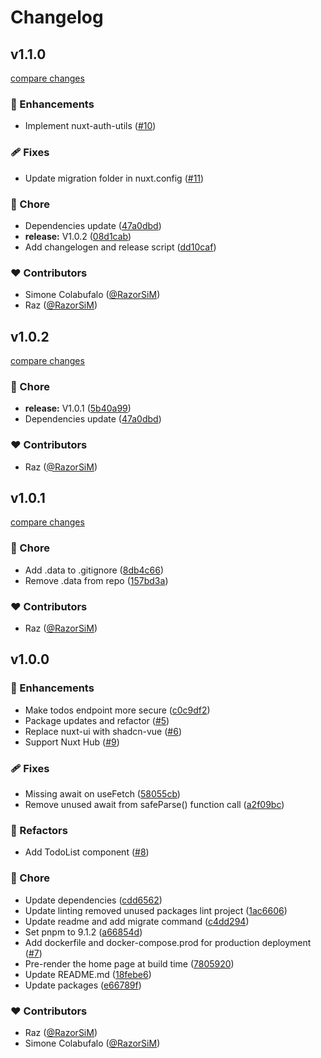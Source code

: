 # Changelog


## v1.1.0

[compare changes](https://github.com/RazorSiM/nuxt3-fullstack/compare/v1.0.2...v1.1.0)

### 🚀 Enhancements

- Implement nuxt-auth-utils ([#10](https://github.com/RazorSiM/nuxt3-fullstack/pull/10))

### 🩹 Fixes

- Update migration folder in nuxt.config ([#11](https://github.com/RazorSiM/nuxt3-fullstack/pull/11))

### 🏡 Chore

- Dependencies update ([47a0dbd](https://github.com/RazorSiM/nuxt3-fullstack/commit/47a0dbd))
- **release:** V1.0.2 ([08d1cab](https://github.com/RazorSiM/nuxt3-fullstack/commit/08d1cab))
- Add changelogen and release script ([dd10caf](https://github.com/RazorSiM/nuxt3-fullstack/commit/dd10caf))

### ❤️ Contributors

- Simone Colabufalo ([@RazorSiM](http://github.com/RazorSiM))
- Raz ([@RazorSiM](http://github.com/RazorSiM))

## v1.0.2

[compare changes](https://github.com/RazorSiM/nuxt3-fullstack/compare/v1.0.1...v1.0.2)

### 🏡 Chore

- **release:** V1.0.1 ([5b40a99](https://github.com/RazorSiM/nuxt3-fullstack/commit/5b40a99))
- Dependencies update ([47a0dbd](https://github.com/RazorSiM/nuxt3-fullstack/commit/47a0dbd))

### ❤️ Contributors

- Raz ([@RazorSiM](http://github.com/RazorSiM))

## v1.0.1

[compare changes](https://github.com/RazorSiM/nuxt3-fullstack/compare/v1.0.0...v1.0.1)

### 🏡 Chore

- Add .data to .gitignore ([8db4c66](https://github.com/RazorSiM/nuxt3-fullstack/commit/8db4c66))
- Remove .data from repo ([157bd3a](https://github.com/RazorSiM/nuxt3-fullstack/commit/157bd3a))

### ❤️ Contributors

- Raz ([@RazorSiM](http://github.com/RazorSiM))

## v1.0.0


### 🚀 Enhancements

- Make todos endpoint more secure ([c0c9df2](https://github.com/RazorSiM/nuxt3-fullstack/commit/c0c9df2))
- Package updates and refactor ([#5](https://github.com/RazorSiM/nuxt3-fullstack/pull/5))
- Replace nuxt-ui with shadcn-vue ([#6](https://github.com/RazorSiM/nuxt3-fullstack/pull/6))
- Support Nuxt Hub ([#9](https://github.com/RazorSiM/nuxt3-fullstack/pull/9))

### 🩹 Fixes

- Missing await on useFetch ([58055cb](https://github.com/RazorSiM/nuxt3-fullstack/commit/58055cb))
- Remove unused await from safeParse() function call ([a2f09bc](https://github.com/RazorSiM/nuxt3-fullstack/commit/a2f09bc))

### 💅 Refactors

- Add TodoList component ([#8](https://github.com/RazorSiM/nuxt3-fullstack/pull/8))

### 🏡 Chore

- Update dependencies ([cdd6562](https://github.com/RazorSiM/nuxt3-fullstack/commit/cdd6562))
- Update linting removed unused packages lint project ([1ac6606](https://github.com/RazorSiM/nuxt3-fullstack/commit/1ac6606))
- Update readme and add migrate command ([c4dd294](https://github.com/RazorSiM/nuxt3-fullstack/commit/c4dd294))
- Set pnpm to 9.1.2 ([a66854d](https://github.com/RazorSiM/nuxt3-fullstack/commit/a66854d))
- Add dockerfile and docker-compose.prod for production deployment ([#7](https://github.com/RazorSiM/nuxt3-fullstack/pull/7))
- Pre-render the home page at build time ([7805920](https://github.com/RazorSiM/nuxt3-fullstack/commit/7805920))
- Update README.md ([18febe6](https://github.com/RazorSiM/nuxt3-fullstack/commit/18febe6))
- Update packages ([e66789f](https://github.com/RazorSiM/nuxt3-fullstack/commit/e66789f))

### ❤️ Contributors

- Raz ([@RazorSiM](http://github.com/RazorSiM))
- Simone Colabufalo ([@RazorSiM](http://github.com/RazorSiM))

